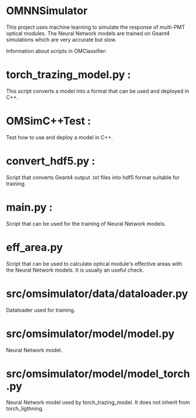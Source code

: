 # OMNNSimulator

This project uses machine learning to simulate the response of multi-PMT optical modules.
The Neural Network models are trained on Geant4 simulations which are very accurate but slow.


Information about scripts in OMClassifier:


# torch_trazing_model.py :

This script converts a model into a format that can be used and deployed in C++.

# OMSimC++Test :

Test how to use and deploy a model in C++.

# convert_hdf5.py :

Script that converts Geant4 output .txt files into hdf5 format suitable for training.

# main.py :

Script that can be used for the training of Neural Network models.

# eff_area.py

Script that can be used to calculate optical module's effective areas with the Neural Network models. It is usually an useful check.

# src/omsimulator/data/dataloader.py

Dataloader used for training.

# src/omsimulator/model/model.py

Neural Network model.

# src/omsimulator/model/model_torch.py

Neural Network model used by torch_trazing_model. It does not inherit from torch_ligthning.
